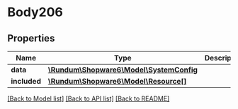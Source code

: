 # Body206

## Properties
Name | Type | Description | Notes
------------ | ------------- | ------------- | -------------
**data** | [**\Rundum\Shopware6\Model\SystemConfig**](SystemConfig.md) |  | [optional] 
**included** | [**\Rundum\Shopware6\Model\Resource[]**](Resource.md) |  | [optional] 

[[Back to Model list]](../../README.md#documentation-for-models) [[Back to API list]](../../README.md#documentation-for-api-endpoints) [[Back to README]](../../README.md)

